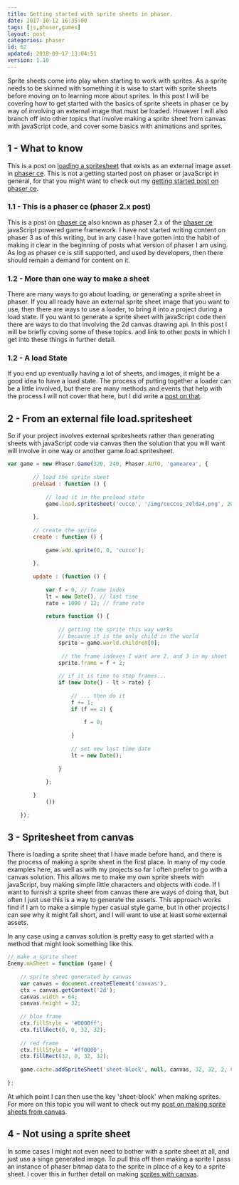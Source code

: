 ```yaml
---
title: Getting started with sprite sheets in phaser.
date: 2017-10-12 16:35:00
tags: [js,phaser,games]
layout: post
categories: phaser
id: 62
updated: 2018-09-17 13:04:51
version: 1.10
---
```


Sprite sheets come into play when starting to work with sprites. As a sprite needs to be skinned with something it is wise to start with sprite sheets before moving on to learning more about sprites. In this post I will be covering how to get started with the basics of sprite sheets in phaser ce by way of involving an external image that must be loaded. However I will also branch off into other topics that involve making a sprite sheet from canvas with javaScript code, and cover some basics with animations and sprites.

<!-- more -->

## 1 - What to know

This is a post on [loading a spritesheet](https://photonstorm.github.io/phaser-ce/Phaser.Loader.html#spritesheet) that exists as an external image asset in [phaser ce](https://photonstorm.github.io/phaser-ce/). This is not a getting started post on phaser or javaScript in general, for that you might want to check out my [getting started post on phaser ce](/2017/10/04/phaser-getting-started/).

### 1.1 - This is a phaser ce (phaser 2.x post)

This is a post on [phaser ce](https://photonstorm.github.io/phaser-ce/) also known as phaser 2.x of the [phaser ce](http://phaser.io/) javaScript powered game framework. I have not started writing content on phaser 3 as of this writing, but in any case I have gotten into the habit of making it clear in the beginning of posts what version of phaser I am using. As log as phaser ce is still supported, and used by developers, then there should remain a demand for content on it.

### 1.2 - More than one way to make a sheet

There are many ways to go about loading, or generating a sprite sheet in phaser. If you all ready have an external sprite sheet image that you want to use, then there are ways to use a loader, to bring it into a project during a load state. If you want to generate a sprite sheet with javaScript code then there are ways to do that involving the 2d canvas drawing api. In this post I will be briefly coving some of these topics. and link to other posts in which I get into these things in further detail.

### 1.2 - A load State

If you end up eventually having a lot of sheets, and images, it might be a good idea to have a load state. The process of putting together a loader can be a little involved, but there are many methods and events that help with the process I will not cover that here, but I did write a [post on that](/2017/10/07/phaser-state-loader/). 

## 2 - From an external file load.spritesheet

So if your project involves external spritesheets rather than generating sheets with javaScript code via canvas then the solution that you will want will involve in one way or another game.load.spritesheet.

```js
var game = new Phaser.Game(320, 240, Phaser.AUTO, 'gamearea', {
 
        // load the sprite sheet
        preload : function () {
 
            // load it in the preload state
            game.load.spritesheet('cucco', '/img/cuccos_zelda4.png', 20, 20, 10);
 
        },
 
        // create the sprite
        create : function () {
 
            game.add.sprite(0, 0, 'cucco');
 
        },
 
        update : (function () {
 
            var f = 0, // frame index
            lt = new Date(), // last time
            rate = 1000 / 12; // frame rate
 
            return function () {
 
                // getting the sprite this way works
                // because it is the only child in the world
                sprite = game.world.children[0];
 
                 // the frame indexes I want are 2, and 3 in my sheet
                sprite.frame = f + 2;
 
                // if it is time to step frames...
                if (new Date() - lt > rate) {
 
                    // ... then do it
                    f += 1;
                    if (f == 2) {
 
                        f = 0;
 
                    }
 
                    // set new last time date
                    lt = new Date();
 
                }
 
            };
 
        }
            ())
 
    });
```

## 3 - Spritesheet from canvas

There is loading a sprite sheet that I have made before hand, and there is the process of making a sprite sheet in the first place. In many of my code examples here, as well as with my projects so far I often prefer to go with a canvas solution. This allows me to make my own sprite sheets with javaScript, buy making simple little characters and objects with code. If I want to furnish a sprite sheet from canvas there are ways of doing that, but often I just use this is a way to generate the assets. This approach works find if I am to make a simple hyper casual style game, but in other projects I can see why it might fall short, and I will want to use at least some external assets.

In any case using a canvas solution is pretty easy to get started with a method that might look something like this.

```js
// make a sprite sheet
Enemy.mkSheet = function (game) {
 
    // sprite sheet generated by canvas
    var canvas = document.createElement('canvas'),
    ctx = canvas.getContext('2d');
    canvas.width = 64;
    canvas.height = 32;
 
    // blue frame
    ctx.fillStyle = '#0000ff';
    ctx.fillRect(0, 0, 32, 32);
 
    // red frame
    ctx.fillStyle = '#ff0000';
    ctx.fillRect(32, 0, 32, 32);
 
    game.cache.addSpriteSheet('sheet-block', null, canvas, 32, 32, 2, 0, 0);
 
};
```

At which point I can then use the key 'sheet-block' when making sprites. For more on this topic you will want to check out my [post on making sprite sheets from canvas](/2018/08/04/phaser-spritesheet-from-canvas/).

## 4 - Not using a sprite sheet

In some cases I might not even need to bother with a sprite sheet at all, and just use a singe generated image. To pull this off then making a sprite I pass an instance of phaser bitmap data to the sprite in place of a key to a sprite sheet. I cover this in further detail on making [sprites with canvas](/2018/08/04/phaser-sprite-from-canvas/).
